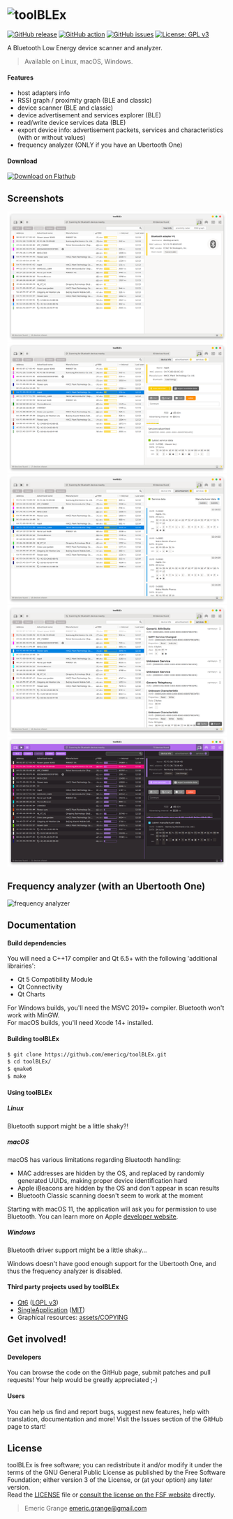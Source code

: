 # ![toolBLEx](assets/logos/banner.svg)

[![GitHub release](https://img.shields.io/badge/release-0.10-blue?style=flat-square)](https://github.com/emericg/toolBLEx/releases)
[![GitHub action](https://img.shields.io/github/actions/workflow/status/emericg/toolBLEx/builds_desktop_qmake.yml?style=flat-square)](https://github.com/emericg/toolBLEx/actions/workflows/builds_desktop_qmake.yml)
[![GitHub issues](https://img.shields.io/github/issues/emericg/toolBLEx.svg?style=flat-square)](https://github.com/emericg/toolBLEx/issues)
[![License: GPL v3](https://img.shields.io/badge/license-GPL%20v3-brightgreen.svg?style=flat-square)](http://www.gnu.org/licenses/gpl-3.0)

A Bluetooth Low Energy device scanner and analyzer.

> Available on Linux, macOS, Windows.

#### Features

- host adapters info
- RSSI graph / proximity graph (BLE and classic)
- device scanner (BLE and classic)
- device advertisement and services explorer (BLE)
- read/write device services data (BLE)
- export device info: advertisement packets, services and characteristics (with or without values)
- frequency analyzer (ONLY if you have an Ubertooth One)

#### Download

<a href='https://flathub.org/apps/io.emeric.toolblex'><img width='200' alt='Download on Flathub' src='https://dl.flathub.org/assets/badges/flathub-badge-en.png'/></a>

## Screenshots

![Bluetooth scanner](https://raw.githubusercontent.com/emericg/screenshots_flathub/master/toolBLEx/list1.png)
![BLE device info](https://raw.githubusercontent.com/emericg/screenshots_flathub/master/toolBLEx/list2.png)
![BLE device advertisement](https://raw.githubusercontent.com/emericg/screenshots_flathub/master/toolBLEx/adv1.png)
![BLE device service read](https://raw.githubusercontent.com/emericg/screenshots_flathub/master/toolBLEx/srv1.png)
![GUI dark mode](https://raw.githubusercontent.com/emericg/screenshots_flathub/master/toolBLEx/theme2.png)


## Frequency analyzer (with an Ubertooth One)

![frequency analyzer](https://raw.githubusercontent.com/emericg/screenshots_flathub/master/toolBLEx/freqanalyzer1.webp)


## Documentation

#### Build dependencies

You will need a C++17 compiler and Qt 6.5+ with the following 'additional librairies':  
- Qt 5 Compatibility Module
- Qt Connectivity
- Qt Charts

For Windows builds, you'll need the MSVC 2019+ compiler. Bluetooth won't work with MinGW.  
For macOS builds, you'll need Xcode 14+ installed.  

#### Building toolBLEx

```bash
$ git clone https://github.com/emericg/toolBLEx.git
$ cd toolBLEx/
$ qmake6
$ make
```

#### Using toolBLEx

##### Linux

Bluetooth support might be a little shaky?!

##### macOS

macOS has various limitations regarding Bluetooth handling:  
- MAC addresses are hidden by the OS, and replaced by randomly generated UUIDs, making proper device identification hard
- Apple iBeacons are hidden by the OS and don't appear in scan results
- Bluetooth Classic scanning doesn't seem to work at the moment

Starting with macOS 11, the application will ask you for permission to use Bluetooth. You can learn more on Apple [developer website](https://developer.apple.com/documentation/bundleresources/information_property_list/nsbluetoothalwaysusagedescription).

##### Windows

Bluetooth driver support might be a little shaky...

Windows doesn't have good enough support for the Ubertooth One, and thus the frequency analyzer is disabled.

#### Third party projects used by toolBLEx

* [Qt6](https://www.qt.io) ([LGPL v3](https://www.gnu.org/licenses/lgpl-3.0.txt))
* [SingleApplication](https://github.com/itay-grudev/SingleApplication) ([MIT](https://opensource.org/licenses/MIT))
* Graphical resources: [assets/COPYING](assets/COPYING)


## Get involved!

#### Developers

You can browse the code on the GitHub page, submit patches and pull requests! Your help would be greatly appreciated ;-)

#### Users

You can help us find and report bugs, suggest new features, help with translation, documentation and more! Visit the Issues section of the GitHub page to start!


## License

toolBLEx is free software; you can redistribute it and/or modify it under the terms of the GNU General Public License as published by the Free Software Foundation; either version 3 of the License, or (at your option) any later version.  
Read the [LICENSE](LICENSE.md) file or [consult the license on the FSF website](https://www.gnu.org/licenses/gpl-3.0.txt) directly.

> Emeric Grange <emeric.grange@gmail.com>
